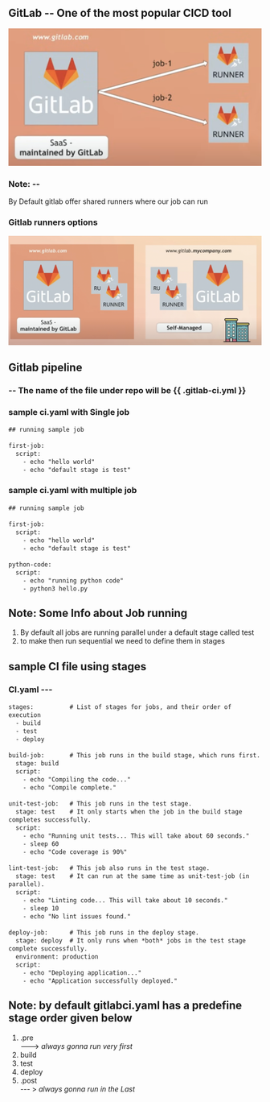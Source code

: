 ## GitLab -- One of the most popular CICD tool


<img src="gitlab1.png">

### Note: -- 

<p> By Default gitlab offer shared runners where our job can run </p>

### Gitlab runners options 

<img src="gitlab2.png">


## Gitlab pipeline 

### -- The name of the file under repo will be  {{ .gitlab-ci.yml }}

### sample ci.yaml with Single job 

```
## running sample job

first-job:
  script:
    - echo "hello world"
    - echo "default stage is test"
```

### sample ci.yaml with multiple job  

```
## running sample job

first-job:
  script:
    - echo "hello world"
    - echo "default stage is test"
  
python-code:
  script:
    - echo "running python code"
    - python3 hello.py 

```

## Note: Some Info about Job running 

<ol>
    <li> By default all jobs are running parallel under a default stage called test </li>  
    <li> to make then run sequential we need to define them in stages  </li>  
</ol>


## sample CI file using stages  


### CI.yaml  --- 
```
stages:          # List of stages for jobs, and their order of execution
  - build
  - test
  - deploy

build-job:       # This job runs in the build stage, which runs first.
  stage: build
  script:
    - echo "Compiling the code..."
    - echo "Compile complete."

unit-test-job:   # This job runs in the test stage.
  stage: test    # It only starts when the job in the build stage completes successfully.
  script:
    - echo "Running unit tests... This will take about 60 seconds."
    - sleep 60
    - echo "Code coverage is 90%"

lint-test-job:   # This job also runs in the test stage.
  stage: test    # It can run at the same time as unit-test-job (in parallel).
  script:
    - echo "Linting code... This will take about 10 seconds."
    - sleep 10
    - echo "No lint issues found."

deploy-job:      # This job runs in the deploy stage.
  stage: deploy  # It only runs when *both* jobs in the test stage complete successfully.
  environment: production
  script:
    - echo "Deploying application..."
    - echo "Application successfully deployed."

```

## Note: by default gitlabci.yaml has a predefine stage order given below 

<ol>
  <li> .pre </li>  ---> <i> always gonna run very  first </i>
   <li> build  </li>
   <li> test </li>
   <li> deploy </li>
   <li> .post </li> --- >  <i> always gonna run in the Last  </i>
</ol>

